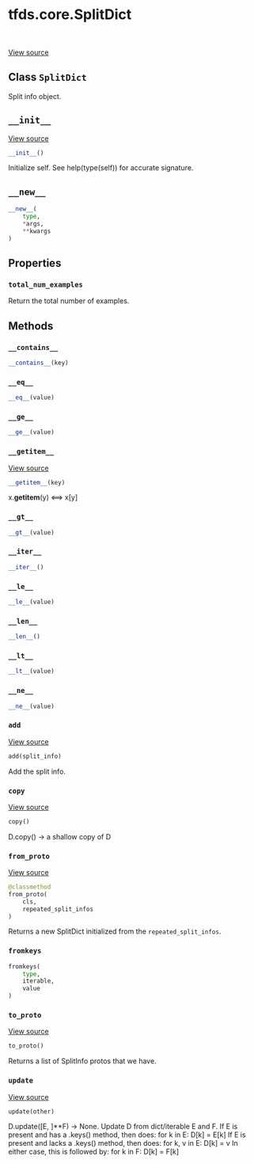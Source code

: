 <div itemscope itemtype="http://developers.google.com/ReferenceObject">
<meta itemprop="name" content="tfds.core.SplitDict" />
<meta itemprop="path" content="Stable" />
<meta itemprop="property" content="total_num_examples"/>
<meta itemprop="property" content="__contains__"/>
<meta itemprop="property" content="__eq__"/>
<meta itemprop="property" content="__ge__"/>
<meta itemprop="property" content="__getitem__"/>
<meta itemprop="property" content="__gt__"/>
<meta itemprop="property" content="__init__"/>
<meta itemprop="property" content="__iter__"/>
<meta itemprop="property" content="__le__"/>
<meta itemprop="property" content="__len__"/>
<meta itemprop="property" content="__lt__"/>
<meta itemprop="property" content="__ne__"/>
<meta itemprop="property" content="__new__"/>
<meta itemprop="property" content="add"/>
<meta itemprop="property" content="copy"/>
<meta itemprop="property" content="from_proto"/>
<meta itemprop="property" content="fromkeys"/>
<meta itemprop="property" content="to_proto"/>
<meta itemprop="property" content="update"/>
</div>

# tfds.core.SplitDict

<!-- Insert buttons and diff -->

<table class="tfo-notebook-buttons tfo-api" align="left">
</table>

<a target="_blank" href="https://github.com/tensorflow/datasets/tree/master/tensorflow_datasets/core/splits.py">View
source</a>

## Class `SplitDict`

Split info object.

<!-- Placeholder for "Used in" -->


<h2 id="__init__"><code>__init__</code></h2>

<a target="_blank" href="https://github.com/tensorflow/datasets/tree/master/tensorflow_datasets/core/splits.py">View
source</a>

``` python
__init__()
```

Initialize self. See help(type(self)) for accurate signature.

<h2 id="__new__"><code>__new__</code></h2>

```python
__new__(
    type,
    *args,
    **kwargs
)
```

## Properties

<h3 id="total_num_examples"><code>total_num_examples</code></h3>

Return the total number of examples.

## Methods

<h3 id="__contains__"><code>__contains__</code></h3>

```python
__contains__(key)
```

<h3 id="__eq__"><code>__eq__</code></h3>

```python
__eq__(value)
```

<h3 id="__ge__"><code>__ge__</code></h3>

```python
__ge__(value)
```

<h3 id="__getitem__"><code>__getitem__</code></h3>

<a target="_blank" href="https://github.com/tensorflow/datasets/tree/master/tensorflow_datasets/core/splits.py">View
source</a>

``` python
__getitem__(key)
```

x.__getitem__(y) <==> x[y]

<h3 id="__gt__"><code>__gt__</code></h3>

```python
__gt__(value)
```

<h3 id="__iter__"><code>__iter__</code></h3>

```python
__iter__()
```

<h3 id="__le__"><code>__le__</code></h3>

```python
__le__(value)
```

<h3 id="__len__"><code>__len__</code></h3>

```python
__len__()
```

<h3 id="__lt__"><code>__lt__</code></h3>

```python
__lt__(value)
```

<h3 id="__ne__"><code>__ne__</code></h3>

```python
__ne__(value)
```

<h3 id="add"><code>add</code></h3>

<a target="_blank" href="https://github.com/tensorflow/datasets/tree/master/tensorflow_datasets/core/splits.py">View
source</a>

``` python
add(split_info)
```

Add the split info.

<h3 id="copy"><code>copy</code></h3>

<a target="_blank" href="https://github.com/tensorflow/datasets/tree/master/tensorflow_datasets/core/splits.py">View
source</a>

``` python
copy()
```

D.copy() -> a shallow copy of D

<h3 id="from_proto"><code>from_proto</code></h3>

<a target="_blank" href="https://github.com/tensorflow/datasets/tree/master/tensorflow_datasets/core/splits.py">View
source</a>

``` python
@classmethod
from_proto(
    cls,
    repeated_split_infos
)
```

Returns a new SplitDict initialized from the `repeated_split_infos`.

<h3 id="fromkeys"><code>fromkeys</code></h3>

```python
fromkeys(
    type,
    iterable,
    value
)
```

<h3 id="to_proto"><code>to_proto</code></h3>

<a target="_blank" href="https://github.com/tensorflow/datasets/tree/master/tensorflow_datasets/core/splits.py">View
source</a>

``` python
to_proto()
```

Returns a list of SplitInfo protos that we have.

<h3 id="update"><code>update</code></h3>

<a target="_blank" href="https://github.com/tensorflow/datasets/tree/master/tensorflow_datasets/core/utils/py_utils.py">View
source</a>

``` python
update(other)
```

D.update([E, ]**F) -> None. Update D from dict/iterable E and F. If E is present
and has a .keys() method, then does: for k in E: D[k] = E[k] If E is present and
lacks a .keys() method, then does: for k, v in E: D[k] = v In either case, this
is followed by: for k in F: D[k] = F[k]
